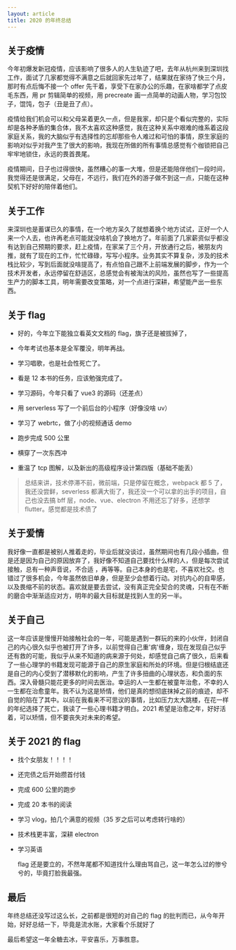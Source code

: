 ```yaml
---
layout: article
title: 2020 的年终总结
---
```


## 关于疫情

​ 今年初爆发新冠疫情，应该影响了很多人的人生轨迹了吧，去年从杭州来到深圳找工作，面试了几家都觉得不满意之后就回家先过年了，结果就在家待了快三个月，那时有点后悔不接一个 offer 先干着，享受下在家办公的乐趣，在家啥都学了点皮毛东西，用 pr 剪辑简单的视频，用 precreate 画一点简单的动画人物，学习包饺子，馄饨，包子（丑是丑了点）。

​ 疫情给我们机会可以和父母呆着更久一点，但是我家，却只是个看似完整的，实际却是各种矛盾的集合体，我不太喜欢这种感觉，我在这种关系中艰难的维系着这段家庭关系，我的大脑似乎有选择性的忘却那些令人难过和可怕的事情，原生家庭的影响对似乎对我产生了很大的影响，我现在所做的所有事情总感觉有个枷锁把自己牢牢地锁住，永远的畏首畏尾。

​ 疫情期间，日子也过得很快，虽然糟心的事一大堆，但是还能陪伴他们一段时间，我觉得还是很满足，父母在，不远行，我们在外的游子做不到这一点，只能在这种契机下好好的陪伴着他们。

## 关于工作

​ 来深圳也是蓄谋已久的事情，在一个地方呆久了就想着换个地方试试，正好一个人来一个人去，也许再老点可能就没啥机会了换地方了。年前面了几家薪资似乎都没有达到自己预期的要求，赶上疫情，在家呆了三个月，开放通行之后，被朋友内推，就有了现在的工作，忙忙碌碌，写写小程序。业务其实不算复杂，涉及的技术栈比较少，写到后面就没啥提高了，有点怕自己跟不上前端发展的脚步，作为一个技术开发者，永远停留在舒适区，总感觉会有被淘汰的风险，虽然也写了一些提高生产力的脚本工具，明年需要改变策略，对一个点进行深耕，希望能产出一些东西。

## 关于 flag

- 好的，今年立下能独立看英文文档的 flag，旗子还是被拔掉了，
- 今年考试也基本是全军覆没，明年再战。

- 学习唱歌，也是社会性死亡了。

- 看是 12 本书的任务，应该勉强完成了。

- 学习源码，今年只看了 vue3 的源码（还差点）

- 用 serverless 写了一个前后台的小程序（好像没啥 uv）

- 学习了 webrtc，做了小的视频通话 demo

- 跑步完成 500 公里

- 横穿了一次东西冲

- 重温了 tcp 图解，以及新出的高级程序设计第四版（基础不能丢）

> 总结来讲，技术停滞不前，微前端，只是停留在概念，webpack 都 5 了，我还没尝鲜，severless 都满大街了，我还没一个可以拿的出手的项目，自己也没去搞 bff 层，node、vue、electron 不用还忘了好多，还想学 flutter。感觉都是技术债了

## 关于爱情

​ 我好像一直都是被别人推着走的，毕业后就没谈过，虽然期间也有几段小插曲，但是还是因为自己的原因放弃了，我好像不知道自己要找什么样的人，但是每次尝试接触，总有一种声音说，不合适 ，再等等。自己本身的也是宅，不喜欢社交。也错过了很多机会，今年虽然依旧单身，但是至少会想着行动。对抗内心的自卑感，以及畏缩不前的状态。喜欢就是要去尝试，没有真正完全契合的灵魂，只有在不断的磨合中渐渐适应对方，明年的最大目标就是找到人生的另一半。

## 关于自己

​ 这一年应该是慢慢开始接触社会的一年，可能是遇到一群玩的来的小伙伴，封闭自己的内心很久似乎也被打开了许多，以前觉得自己重'病'缠身，现在发现自己似乎还有救的可能，我似乎从来不知道的病来源于何处，却感觉自己病了很久，后来看了一些心理学的书籍发现可能源于自己的原生家庭和所处的环境。但是归根结底还是自己的内心受到了潜移默化的影响，产生了许多扭曲的心理状态，和负面的东西。深入骨髓只能花更多的时间去医治。幸运的人一生都在被童年治愈，不幸的人一生都在治愈童年。我不认为这是矫情，他们是真的想彻底抹掉之前的痕迹，却不自觉的陷在了其中。以前在我看来不可思议的事情，比如压力太大跳楼，在花一样的年纪选择了死亡，我读了一些心理书籍才明白。2021 希望是治愈之年，好好活着，可以矫情，但不要丧失对未来的希望。

## 关于 2021 的 flag

- 找个女朋友！！！！

- 还完债之后开始攒首付钱

- 完成 600 公里的跑步

- 完成 20 本书的阅读

- 学习 vlog，拍几个满意的视频（35 岁之后可以考虑转行啥的）

- 技术栈更丰富，深耕 electron

- 学习英语

  flag 还是要立的，不然年尾都不知道找什么理由骂自己，这一年怎么过的惨兮兮的，毕竟打脸我最强。

## 最后

年终总结还没写过这么长，之前都是很短的对自己的 flag 的批判而已，从今年开始，好好总结一下，毕竟是流水账，大家看个乐就好了

最后希望这一年全糖去冰，平安喜乐，万事胜意。
